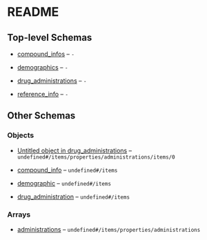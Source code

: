 # README

## Top-level Schemas

*   [compound\_infos](./compound_info.md "Array of compound information for all profile compounds") – `-`

*   [demographics](./demographics.md "Array storing all demographic parameter for a study population") – `-`

*   [drug\_administrations](./drug_administration_protocol.md "Array of all drug administration protocols") – `-`

*   [reference\_info](./reference_info.md "Object containing information about the source document") – `-`

## Other Schemas

### Objects

*   [Untitled object in drug\_administrations](./drug_administration_protocol-drug_administration-properties-administrations-items-0.md "Time point of the drug administration") – `undefined#/items/properties/administrations/items/0`

*   [compound\_info](./compound_info-compound_info.md "Compound information block") – `undefined#/items`

*   [demographic](./demographics-demographic.md "Object storing a singular demographic parameter") – `undefined#/items`

*   [drug\_administration](./drug_administration_protocol-drug_administration.md "Drug administration protocol") – `undefined#/items`

### Arrays

*   [administrations](./drug_administration_protocol-drug_administration-properties-administrations.md "Array of drug administrations per administration protocol") – `undefined#/items/properties/administrations`
